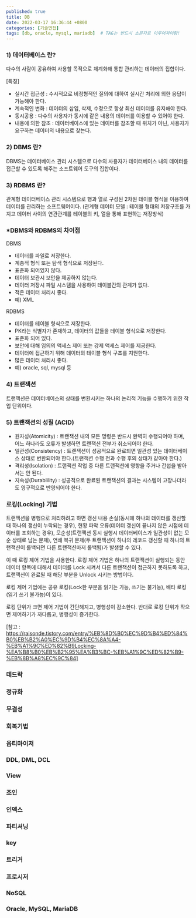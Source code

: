 ```yaml
---
published: true
title: DB
date: 2022-03-17 16:36:44 +0800
categories: [기술면접]
tags: [db, oracle, mysql, mariadb]  # TAG는 반드시 소문자로 이루어져야함!
---
```


### 1) 데이터베이스 란?
다수의 사람이 공유하여 사용할 목적으로 체계화해 통합 관리하는 데이터의 집합이다.

[특징]
- 실시간 접근성 : 수시적으로 비정형적인 질의에 대하여 실시간 처리에 의한 응답이 가능해야 한다.
- 계속적인 변화 : 데이터의 삽입, 삭제, 수정으로 항상 최신 데이터를 유지해야 한다.
- 동시공용 : 다수의 사용자가 동시에 같은 내용의 데이터를 이용할 수 있어야 한다.
- 내용에 의한 참조 : 데이터베이스에 있는 데이터를 참조할 때 위치가 아닌, 사용자가 요구하는 데이터의 내용으로 찾는다.

### 2) DBMS 란?
DBMS는 데이터베이스 관리 시스템으로 다수의 사용자가 데이터베이스 내의 데이터를 접근할 수 있도록 해주는 소프트웨어 도구의 집합이다.

### 3) RDBMS 란?
관계형 데이터베이스 관리 시스템으로 행과 열로 구성된 2차원 테이블 형식을 이용하여 데이터를 관리하는 소프트웨어이다. (관계형 데이터 모델 : 테이블 형태의 저장구조를 가지고 데이터 사이의 연관관계를 테이블의 키, 열을 통해 표현하는 저장방식)

### *DBMS와 RDBMS의 차이점
DBMS
- 데이터를 파일로 저장한다.
- 계층적 형식 또는 탐색 형식으로 저장된다.
- 표준화 되어있지 않다.
- 데이터 보관시 보안을 제공하지 않는다.
- 데이터 저장시 파일 시스템을 사용하여 테이블간의 관계가 없다.
- 적은 데이터 처리시 좋다.
- 예) XML

RDBMS
- 데이터를 테이블 형식으로 저장한다.
- PK라는 식별자가 존재하고, 데이터의 값들을 테이블 형식으로 저장한다.
- 표준화 되어 있다.
- 보안에 대해 임의의 액세스 제어 또는 강제 액세스 제어를 제공한다.
- 데이터에 접근하기 위해 데이터의 테이블 형식 구조를 지원한다.
- 많은 데이터 처리시 좋다.
- 예) oracle, sql, mysql 등


### 4) 트랜잭션
트랜잭션은 데이터베이스의 상태를 변환시키는 하나의 논리적 기능을 수행하기 위한 작업 단위이다.

### 5) 트랜잭션의 성질 (ACID)
- 원자성(Atomicity) : 트랜잭션 내의 모든 명령은 반드시 완벽히 수행되어야 하며, 어느 하나라도 오류가 발생하면 트랜잭션 전부가 취소되어야 한다.
- 일관성(Consistency) : 트랜잭션이 성공적으로 완료되면 일관성 있는 데이터베이스 상태로 변환되어야 한다.(트랜잭션 수행 전과 수행 후의 상태가 같아야 한다.)
- 격리성(Isolation) : 트랜잭션 작업 중 다른 트랜잭션에 영향을 주거나 간섭을 받아서는 안 된다.
- 지속성(Durablility) : 성공적으로 완료된 트랜잭션의 결과는 시스템이 고장나더라도 영구적으로 반영되어야 한다.

### 로킹(Locking) 기법
트랜잭션을 병행으로 처리하려고 하면 갱신 내용 손실(동시에 하나의 데이터를 갱신할 때 하나의 갱신이 누락되는 경우), 현황 파악 오류(데이터 갱신이 끝나지 않은 시점에 데이터를 조회하는 경우),
모순성(트랜잭션 동시 실행시 데이터베이스가 일관성이 없는 모순 상태로 남는 문제), 연쇄 복귀 문제(두 트랜잭션이 하나의 레코드 갱신할 때 하나의 트랜잭션이 롤백되면 다른 트랜잭션마저 롤백됨)가 발생할 수 있다.

이 때 로킹 제어 기법을 사용한다. 로킹 제어 기법은 하나의 트랜잭션이 실행되는 동안 데이터 항목에 대해서 데이터를 Lock 시켜서 다른 트랜잭션이 접근하지 못하도록 하고, 트랜잭션이 완료될 때 해당 부분을 Unlock 시키는 방법이다.

로킹 제어 기법에는 공유 로킹(Lock한 부분을 읽기는 가능, 쓰기는 불가능), 배타 로킹(읽기 쓰기 불가능)이 있다.

로킹 단위가 크면 제어 기법이 간단해지고, 병행성이 감소한다. 반대로 로킹 단위가 작으면 제어하기가 까다롭고, 병행성이 증가한다.

[참고 : https://raisonde.tistory.com/entry/%EB%8D%B0%EC%9D%B4%ED%84%B0%EB%B2%A0%EC%9D%B4%EC%8A%A4-%EB%A1%9C%ED%82%B9Locking-%EA%B8%B0%EB%B2%95%EA%B3%BC-%EB%A1%9C%ED%82%B9-%EB%8B%A8%EC%9C%84]

### 데드락

### 정규화

### 무결성

### 회복기법

### 옵티마이저

### DDL, DML, DCL

### View

### 조인

### 인덱스

### 파티셔닝

### key

### 트리거

### 프로시저

### NoSQL

### Oracle, MySQL, MariaDB

